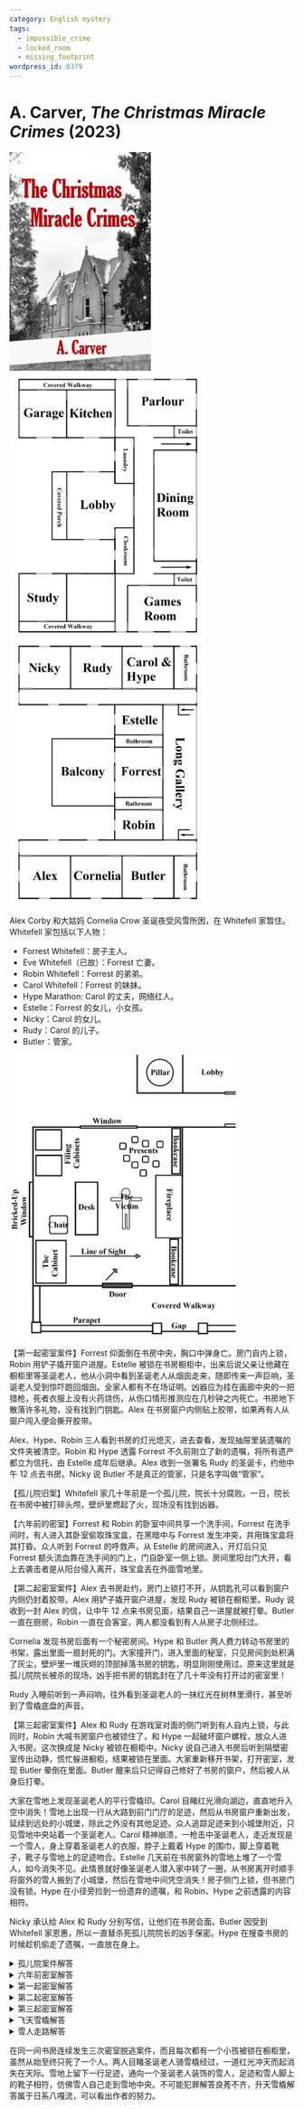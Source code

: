 ```yaml
---
category: English mystery
tags:
  - impossible_crime
  - locked_room
  - missing_footprint
wordpress_id: 6379
---
```


# A. Carver, <i>The Christmas Miracle Crimes</i> (2023)

<img src=images/2023_cover.jpg width=250/>

<img src=images/2023_floor_plan_1f.jpg width=350/>
<img src=images/2023_floor_plan_2f.jpg width=350/>

Alex Corby 和大姑妈 Cornelia Crow 圣诞夜受风雪所困，在 Whitefell 家暂住。Whitefell 家包括以下人物：

* Forrest Whitefell：房子主人。
* Eve Whitefell（已故）：Forrest 亡妻。
* Robin Whitefell：Forrest 的弟弟。
* Carol Whitefell：Forrest 的妹妹。
* Hype Marathon: Carol 的丈夫，网络红人。
* Estelle：Forrest 的女儿，小女孩。
* Nicky：Carol 的女儿。
* Rudy：Carol 的儿子。
* Butler：管家。

<img src=images/2023_study.jpg width=400/>

【第一起密室案件】Forrest 仰面倒在书房中央，胸口中弹身亡。房门自内上锁，Robin 用铲子撬开窗户进屋。Estelle 被锁在书房橱柜中，出来后说父亲让他藏在橱柜里等圣诞老人，他从小洞中看到圣诞老人从烟囱走来，随即传来一声巨响，圣诞老人受到惊吓跑回烟囱。全家人都有不在场证明。凶器应为挂在画廊中央的一把猎枪，死者衣服上没有火药烧伤，从伤口情形推测应在几秒钟之内死亡。书房地下散落许多礼物，没有找到门钥匙。Alex 在书房窗户内侧贴上胶带，如果再有人从窗户闯入便会撕开胶带。

Alex、Hype、Robin 三人看到书房的灯光熄灭，进去查看，发现抽屉里装遗嘱的文件夹被清空。Robin 和 Hype 透露 Forrest 不久前刚立了新的遗嘱，将所有遗产都立为信托，由 Estelle 成年后继承。Alex 收到一张署名 Rudy 的圣诞卡，约他中午 12 点去书房。Nicky 说 Butler 不是真正的管家，只是名字叫做“管家”。

【孤儿院旧案】Whitefell 家几十年前是一个孤儿院，院长十分腐败。一日，院长在书房中被打碎头颅，壁炉里燃起了火，现场没有找到凶器。

【六年前的密室】Forrest 和 Robin 的卧室中间共享一个洗手间，Forrest 在洗手间时，有人进入其卧室偷取珠宝盒，在黑暗中与 Forrest 发生冲突，并用珠宝盒将其打昏。众人听到 Forrest 的呼救声，从 Estelle 的房间进入，开灯后只见 Forrest 额头流血靠在洗手间的门上，门自卧室一侧上锁。房间里阳台门大开，看上去袭击者是从阳台侵入离开，珠宝盒丢在外面雪地里。

【第二起密室案件】Alex 去书房赴约，房门上锁打不开，从钥匙孔可以看到窗户内侧仍封着胶带。Alex 用铲子撬开窗户进屋，发现 Rudy 被锁在橱柜里。Rudy 说收到一封 Alex 的信，让中午 12 点来书房见面，结果自己一进屋就被打晕。Butler 一直在厨房，Robin 一直在会客室，两人都没看到有人从房子北侧经过。

Cornelia 发现书房后面有一个秘密房间。Hype 和 Butler 两人费力转动书房里的书架，露出里面一扇封死的门。大家撞开门，进入里面的秘室，只见房间到处积满了灰尘，壁炉里一堆灰烬的顶部掉落书房的钥匙，明显刚刚使用过。原来这里就是孤儿院院长被杀的现场，凶手把书房的钥匙封在了几十年没有打开过的密室里！

Rudy 入睡前听到一声闷响，往外看到圣诞老人的一抹红光在树林里滑行，甚至听到了雪橇底盘的声音。

【第三起密室案件】Alex 和 Rudy 在游戏室对面的侧门听到有人自内上锁，与此同时，Robin 大喊书房窗户也被锁住了，和 Hype 一起破坏窗户螺栓，放众人进入书房。这次换成是 Nicky 被锁在橱柜中。Nicky 说自己进入书房后听到隔壁密室传出动静，慌忙躲进橱柜，结果被锁在里面。大家重新移开书架，打开密室，发现 Butler 晕倒在里面。Butler 醒来后只记得自己修好了书房的窗户，然后被人从身后打晕。

大家在雪地上发现圣诞老人的平行雪橇印。Carol 目睹红光滑向湖边，直直地升入空中消失！雪地上出现一行从大路到前门门厅的足迹，然后从书房窗户重新出发，延续到远处的小城堡，除此之外没有其他足迹。众人追踪足迹来到小城堡附近，只见雪地中央站着一个圣诞老人。Carol 精神崩溃，一枪击中圣诞老人，走近发现是一个雪人，身上穿着圣诞老人的衣服，脖子上戴着 Hype 的围巾，脚上穿着靴子，靴子与雪地上的足迹吻合。Estelle 几天前在书房窗外的雪地上堆了一个雪人，如今消失不见。此情景就好像圣诞老人潜入家中转了一圈，从书房离开时顺手将窗外的雪人搬到了小城堡，然后在雪地中间凭空消失！房子侧门上锁，但书房门没有锁。Hype 在小径旁捡到一份遗弃的遗嘱，和 Robin、Hype 之前透露的内容相符。

Nicky 承认给 Alex 和 Rudy 分别写信，让他们在书房会面。Butler 因受到 Whitefell 家恩惠，所以一直替杀死孤儿院院长的凶手保密。Hype 在搜查书房的时候趁机偷走了遗嘱，一直放在身上。

<details><summary>孤儿院案件解答</summary>
房子总共有八个烟囱，相邻的壁炉共用一个烟囱。Forrest 在楼上把自己的煤从烟囱倒下去，有一半的概率进入楼下 Carol 的房间。Carol 用多余的煤填满袜子，砸死院长，然后把煤倒在火里烧掉。
</details>

<details><summary>六年前密室解答</summary>
Estelle 是 Robin 和 Eve 的女儿，这个秘密藏在 Eve 的珠宝盒里。Robin 侵入 Forrest 卧室偷出珠宝盒，但不会打开，只好从阳台丢入外面雪地。Robin 从洗手间进入自己卧室离开，然后和众人一起从 Estelle 的卧室进入 Forrest 卧室，趁人不注意锁上洗手间的门。
</details>

<details><summary>第一起密室解答</summary>
Robin 把猎枪扔在小路旁的积雪中，偷走 Hype 的围巾，进入书房正上方 Cornelia 的房间，把围巾一端绑在床脚上，一端伸入烟囱，计划用猎枪杀死 Forrest 伪造自杀，然后把书房里的珠宝盒系在围巾上，从楼上房间拉走。没想到 Forrest 让 Estelle 藏在橱柜里，自己扮演成圣诞老人放礼物。（伏线：雪人穿的衣服上有近距离火药燃烧和远距离散射弹两种痕迹，说明被击中两次，第一次是 Forest 装扮成圣诞老人被凶手击中，第二次是雪人被 Carol 击中。）Robin 进入书房撞见装扮成圣诞老人的 Forrest，无法伪造自杀，只好对他开枪，Forrest 走了几步倒地身亡。Estelle 在橱柜中看到圣诞老人走过，忍不住叫出声音，Robin 听到声音，慌忙将她锁在橱柜里。Robin 把礼物袋子倒空，脱下圣诞老人的衣服装在袋子里，系在围巾一端，从楼上拉走。Robin 把书房钥匙从壁炉烟囱丢下，结果没有掉入书房，而是掉入隔壁的密室。
</details>

<details><summary>第二起密室解答</summary>
Butler 不是一直在厨房，中间曾短暂离开，确认房子侧门是否锁好。Robin 趁这个时间段经过厨房由车库门外出，从正门进入书房，打晕 Rudy。Alex 从钥匙孔确认窗户内侧贴着封条，便跑到窗下撬窗进屋，但 Robin 利用时间差抢先一步从窗户离开，Alex 撬窗时封条其实已经解开。
</details>

<details><summary>第三起密室解答</summary>
Robin 打晕 Butler，取下书架上的书减轻重量，这样一个人也可以转动书架，打开隔壁密室。Robin 把 Butler 搬进密室，转回书架，把 Nicky 锁在橱柜里，然后在书房找到了珠宝盒。Robin 和 Alex 分手后飞快地从窗户进入书房，抢在 Alex 开门前把前门自内锁住，然后跑回窗外大喊窗户锁住了，正好 Hype 赶到。Robin 当着 Hype 的面假装破坏窗户螺栓，其实窗户本来就是打开的。Hype 晚上戴墨镜，看不清 Robin 的动作。
</details>

<details><summary>飞天雪橇解答</summary>
Robin 骑自行车外出，计划将珠宝盒丢入湖中销毁，Rudy 和 Carol 看到的红光是自行车灯。Robin 骑自行车冲向湖中，刹车不及，抓住系在树上的一根绳子制动，结果被甩飞到空中，被 Carol 看到，以为是雪橇升天。Robin 骑自行车回家的时候在雪地上留下第二道轮胎印，与外出时的轮胎印一起组成平行雪橇印。
</details>

<details><summary>雪人走路解答</summary>
Robin 在下雪期间把雪人搬到小城堡，足迹被雪覆盖，等雪停后倒退走回书房窗下。他从书房的门离开，所以没法从外面上锁。大路到门厅的足迹是他单脚蹦过去，再单脚倒退蹦回来。Robin 有一双和 Forrest 一样的靴子，一双给雪人穿上，一双自己穿着伪造足迹（伏线：早上只有 Robin 没有穿靴子去追圣诞老人）。
</details>

在同一间书房连续发生三次密室脱逃案件，而且每次都有一个小孩被锁在橱柜里，虽然从始至终只死了一个人。两人目睹圣诞老人骑雪橇经过，一道红光冲天而起消失在天际。雪地上留下一行足迹，通向一个圣诞老人装饰的雪人，足迹和雪人脚上的靴子相符，仿佛雪人自己走到雪地中央。不可能犯罪解答良莠不齐，升天雪橇解答属于日系八嘎流，可以看出作者的努力。